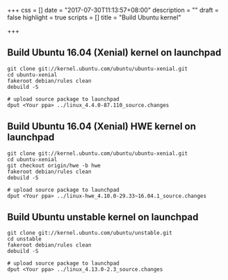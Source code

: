 +++
css = []
date = "2017-07-30T11:13:57+08:00"
description = ""
draft = false
highlight = true
scripts = []
title = "Build Ubuntu kernel"

+++

## Build Ubuntu 16.04 (Xenial) kernel on launchpad
```
git clone git://kernel.ubuntu.com/ubuntu/ubuntu-xenial.git
cd ubuntu-xenial
fakeroot debian/rules clean
debuild -S

# upload source package to launchpad
dput <Your ppa> ../linux_4.4.0-87.110_source.changes
```

## Build Ubuntu 16.04 (Xenial) HWE kernel on launchpad
```
git clone git://kernel.ubuntu.com/ubuntu/ubuntu-xenial.git
cd ubuntu-xenial
git checkout origin/hwe -b hwe
fakeroot debian/rules clean
debuild -S

# upload source package to launchpad
dput <Your ppa> ../linux-hwe_4.10.0-29.33~16.04.1_source.changes
```

## Build Ubuntu unstable kernel on launchpad
```
git clone git://kernel.ubuntu.com/ubuntu/unstable.git
cd unstable
fakeroot debian/rules clean
debuild -S

# upload source package to launchpad
dput <Your ppa> ../linux_4.13.0-2.3_source.changes
```
